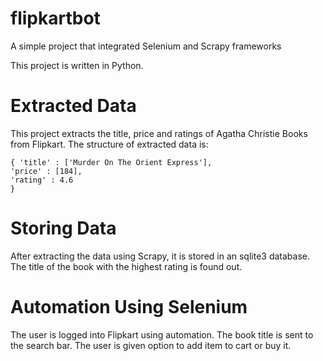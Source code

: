# flipkartbot
A simple project that integrated Selenium and Scrapy frameworks

This project is written in Python. 

# Extracted Data
This project extracts the title, price and ratings of Agatha Christie Books from Flipkart. The structure of extracted data is:
```
{ 'title' : ['Murder On The Orient Express'],
'price' : [184],
'rating' : 4.6
}
```
# Storing Data

After extracting the data using Scrapy, it is stored in an sqlite3 database.
The title of the book with the highest rating is found out.

# Automation Using Selenium

The user is logged into Flipkart using automation.
The book title is sent to the search bar. 
The user is given option to add item to cart or buy it.

